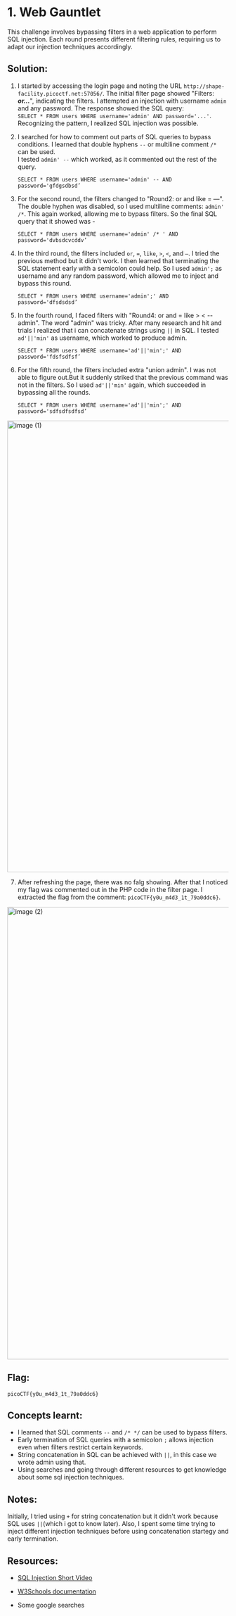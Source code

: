 # 1. Web Gauntlet
This challenge involves bypassing filters in a web application to perform SQL injection. Each round presents different filtering rules, requiring us to adapt our injection techniques accordingly.

## Solution:
1. I started by accessing the login page and noting the URL `http://shape-facility.picoctf.net:57056/`. The initial filter page showed "Filters: ***or…***", indicating the filters. I attempted an injection with username `admin` and any password. The response showed the SQL query:  
`SELECT * FROM users WHERE username='admin' AND password='...'`.  
Recognizing the pattern, I realized SQL injection was possible.

2. I searched for how to comment out parts of SQL queries to bypass conditions. I learned that double hyphens `--` or multiline comment `/*` can be used.  
I tested `admin' --` which worked, as it commented out the rest of the query.
    ```
    SELECT * FROM users WHERE username='admin' -- AND password='gfdgsdbsd’
    ```

3. For the second round, the filters changed to "Round2: or and like = —". The double hyphen was disabled, so I used multiline comments: `admin' /*`. This again worked, allowing me to bypass filters. So the final SQL query that it showed was -
    ```
    SELECT * FROM users WHERE username='admin' /* ' AND password='dvbsdcvcddv’
    ```

4. In the third round, the filters included `or`, `=`, `like`, `>`, `<`, and `—`. I tried the previous method but it didn't work. I then learned that terminating the SQL statement early with a semicolon could help. So I used `admin';` as username and any random password, which allowed me to inject and bypass this round.
    ```
    SELECT * FROM users WHERE username='admin';' AND password='dfsdsdsd’
    ```

5. In the fourth round, I faced filters with "Round4: or and = like > < -- admin". The word "admin" was tricky. After many research and hit and trials I realized that i can concatenate strings using `||` in SQL. I tested `ad'||'min'` as username, which worked to produce admin.
    ```
    SELECT * FROM users WHERE username='ad'||'min';' AND password='fdsfsdfsf’
    ```

6. For the fifth round, the filters included extra "union admin". I was not able to figure out.But it suddenly striked that the previous command was not in the filters. So I used `ad'||'min'` again, which succeeded in bypassing all the rounds.
    ```
    SELECT * FROM users WHERE username='ad'||'min';' AND password='sdfsdfsdfsd’
    ```
<img width="1919" height="1027" alt="image (1)" src="https://github.com/user-attachments/assets/5d2e3a71-efa3-4547-8c66-774416c97716" />

7. After refreshing the page, there was no falg showing. After that I noticed my flag was commented out in the PHP code in the filter page. I extracted the flag from the comment: `picoCTF{y0u_m4d3_1t_79a0ddc6}`.
<img width="1919" height="1029" alt="image (2)" src="https://github.com/user-attachments/assets/a12d322e-4a38-4b92-aab4-b2608bf54ff1" />

## Flag:
```
picoCTF{y0u_m4d3_1t_79a0ddc6}
```

## Concepts learnt:
- I learned that SQL comments `--` and `/* */` can be used to bypass filters.
- Early termination of SQL queries with a semicolon `;` allows injection even when filters restrict certain keywords.
- String concatenation in SQL can be achieved with `||`, in this case we wrote admin using that.
- Using searches and going through different resources to get knowledge about some sql injection techniques.

## Notes:
Initially, I tried using `+` for string concatenation but it didn't work because SQL uses `||`(which i got to know later). Also, I spent some time trying to inject different injection techniques before using concatenation startegy and early termination.

## Resources:
- [SQL Injection Short Video](https://www.youtube.com/watch?v=2OPVViV-GQk)
- [W3Schools documentation](https://www.w3schools.com/sql/sql_injection.asp)

- Some google searches
